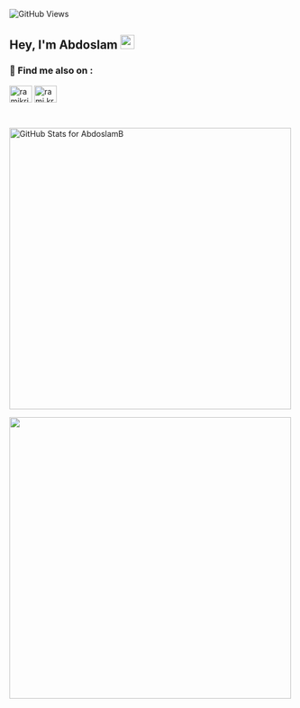 
![GitHub Views](https://komarev.com/ghpvc/?username=AbdoslamB&color=2f96c0)

## Hey, I'm Abdoslam <img src="https://media.giphy.com/media/hvRJCLFzcasrR4ia7z/giphy.gif" width="25">

###  🔗  Find me also on :
<!--START_SECTION:Find me also on-->
<p align="left">
<a href="https://www.linkedin.com/in/abdoslambaabbad/" target="blank"><img align="center" src="https://raw.githubusercontent.com/rahuldkjain/github-profile-readme-generator/master/src/images/icons/Social/linked-in-alt.svg" alt="ramikrispin" height="30" width="40" /></a>
<a href="https://www.instagram.com/abdoslambaabbad/" target="blank"><img align="center" src="https://raw.githubusercontent.com/rahuldkjain/github-profile-readme-generator/master/src/images/icons/Social/instagram.svg" alt="rami.krispin" height="30" width="40" /></a>
<!--END_SECTION:Find me also on-->
  
&nbsp;
  
<!-- START_SECTION:github-readme-streak-stats-themes -->
<p align="left">
  
<img src="https://github-readme-stats.vercel.app/api?username=AbdoslamB&show_icons=true&include_all_commits=true&count_private=true&theme=blue-green&layout=compact" alt="GitHub Stats for AbdoslamB" width="500">
</p>

<p align="left">
<img src="https://github-readme-streak-stats.herokuapp.com?user=AbdoslamB&theme=blue-green" width="500">
</p>
<!--END_SECTION:github-readme-streak-stats-themes-->
